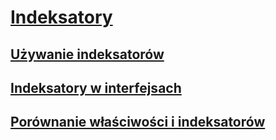 # [Indeksatory](index.md)
## [Używanie indeksatorów](using-indexers.md)
## [Indeksatory w interfejsach](indexers-in-interfaces.md)
## [Porównanie właściwości i indeksatorów](comparison-between-properties-and-indexers.md)
